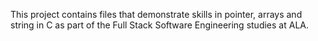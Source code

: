 This project contains files that demonstrate skills in pointer, arrays and string in C as part of the Full Stack Software Engineering studies at ALA.